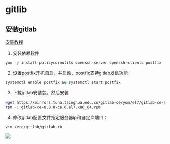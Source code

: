 # gitlib
## 安装gitlab
[安装教程](https://www.cnblogs.com/dreamrobot/p/9663231.html)
1. 安装依赖软件
```sh
yum -y install policycoreutils openssh-server openssh-clients postfix
```
2. 设置postfix开机自启，并启动，postfix支持gitlab发信功能
```sh
systemctl enable postfix && systemctl start postfix
```
3. 下载gitlab安装包，然后安装
```sh
wget https://mirrors.tuna.tsinghua.edu.cn/gitlab-ce/yum/el7/gitlab-ce-8.0.0-ce.0.el7.x86_64.rpm
rpm -i gitlab-ce-8.0.0-ce.0.el7.x86_64.rpm
```
4. 修改gitlab配置文件指定服务器ip和自定义端口：
```sh
vim /etc/gitlab/gitlab.rb
```
![](http://jianglin521.top:5000/images/2022/04/23/202204231201580.png)



